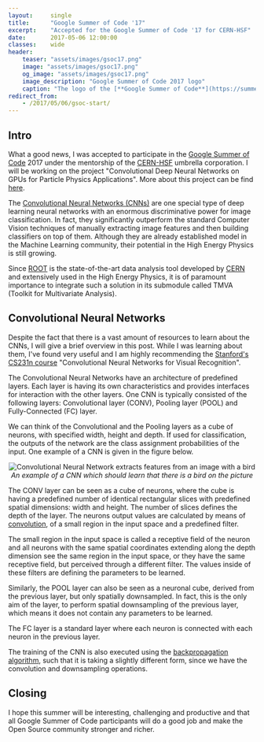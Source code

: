 ```yaml
---
layout:     single
title:      "Google Summer of Code '17"
excerpt:    "Accepted for the Google Summer of Code '17 for CERN-HSF"
date:       2017-05-06 12:00:00
classes:    wide
header:
    teaser: "assets/images/gsoc17.png"
    image: "assets/images/gsoc17.png"
    og_image: "assets/images/gsoc17.png"
    image_description: "Google Summer of Code 2017 logo"
    caption: "The logo of the [**Google Summer of Code**](https://summerofcode.withgoogle.com/)"
redirect_from:
    - /2017/05/06/gsoc-start/
---
```


<h2> Intro </h2>
<p>What a good news, I was accepted to participate in the
<a href="https://summerofcode.withgoogle.com" target="_blank">Google Summer of Code</a> 2017 under the mentorship
of the <a href="http://hepsoftwarefoundation.org" target="_blank">CERN-HSF</a> umbrella corporation.
I will be working on the project "Convolutional Deep Neural Networks on GPUs for Particle Physics Applications".
More about this project can be find <a href="https://hepsoftwarefoundation.org/gsoc/2017/proposal_TMVAconvolutional.html" target="_blank">
here</a>. </p>


<p>The <a href="https://en.wikipedia.org/wiki/Convolutional_neural_network" target="_blank">Convolutional Neural
Networks (CNNs)</a> are one special type of deep learning neural networks with an enormous discriminative power
for image classification. In fact, they significantly outperform the standard Computer Vision techniques of manually
extracting image features and then building classifiers on top of them. Although they are already established model in
the Machine Learning community, their potential in the High Energy Physics is still growing.</p>

<p>Since <a href="https://root.cern.ch" target="_blank">ROOT</a> is the state-of-the-art data analysis tool developed
by <a href="https://home.cern" target="_blank">CERN</a> and extensively used in the High Energy Physics, it is of
paramount importance to integrate such a solution in its submodule called TMVA (Toolkit for Multivariate Analysis).</p>

<h2>Convolutional Neural Networks</h2>
<p>Despite the fact that there is a vast amount of resources to learn about the CNNs, I will give a brief overview
in this post. While I was learning about them, I've found very useful and I am highly recommending the
<a href="http://cs231n.github.io" target="_blank">Stanford's CS231n course</a> "Convolutional Neural Networks for
Visual Recognition".</p>

<p>The Convolutional Neural Networks have an architecture of predefined layers. Each layer is having its own
characteristics and provides interfaces for interaction with the other layers. One CNN is typically
consisted of the following layers: Convolutional layer (CONV), Pooling layer (POOL) and Fully-Connected (FC) layer.</p>


<p>We can think of the Convolutional and the Pooling layers as a cube of neurons, with specified width, height and depth.
If used for classification, the outputs of the network are the class assignment probabilities of the input.
One example of a CNN is given in the figure below.</p>

<center>
<img data-src="{{ site.url }}{{ site.baseurl }}/assets/images/conv-net-bird.png" class="lazyload" alt="Convolutional Neural Network extracts features from an image with a bird">
<br/>
<span class="caption text-muted"><i>An example of a CNN which should learn that there is a bird on the picture</i></span>
</center>


<p>The CONV layer can be seen as a cube of neurons, where the cube is having a predefined number of identical rectangular
slices with predefined spatial dimensions: width and height. The number of slices defines the depth of the layer.
The neurons output values are calculated by means of <a href="https://en.wikipedia.org/wiki/Convolution" target="_blank">
convolution</a>, of a small region in the input space and a predefined filter.

The small region in the input space is called a receptive field of the neuron and all neurons with the same spatial
coordinates extending along the depth dimension see the same region in the input space, or they have the same receptive
field, but perceived through a different filter. The values inside of these filters are defining the parameters
to be learned.</p>


<p>Similarly, the POOL layer can also be seen as a neuronal cube, derived from the previous layer, but only spatially
downsampled. In fact, this is the only aim of the layer, to perform spatial downsampling of the previous layer,
which means it does not contain any parameters to be learned. </p>

<p>The FC layer is a standard layer where each neuron is connected with each neuron in the previous layer.</p>

<p>The training of the CNN is also executed using the
<a href="http://neuralnetworksanddeeplearning.com/chap2.html" target="_blank">backpropagation algorithm</a>, such that
it is taking a slightly different form, since we have the convolution and downsampling operations.</p>

<h2>Closing</h2>

<p>I hope this summer will be interesting, challenging and productive and that all Google Summer of Code participants
will do a good job and make the Open Source community stronger and richer.</p>

